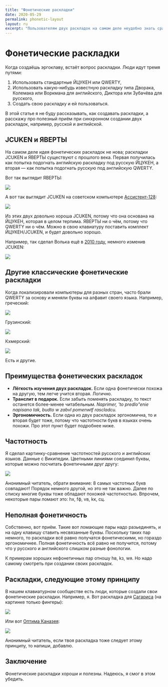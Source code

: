 ```yaml
---
title: "Фонетические раскладки"
date: 2020-05-29
permalink: phonetic-layout
layout: ru
excerpt: "Пользователям двух раскладок на самом деле неудобно знать сразу две раскладки. Рассказываю, как создавать фонетические раскладки, которые решают эту проблему."
---
```


# Фонетические раскладки

Когда создаёшь эргоклаву, встаёт вопрос раскладки. Люди идут тремя путями:

1. Использовать стандартные ЙЦУКЕН или QWERTY,
2. Использовать какую-нибудь известную раскладку типа Дворака, Колемака или Воркмана для английского, Диктора или Зубачёва для русского,
3. Создать свою раскладку и ей пользоваться.

В этой статье я не буду рассказывать, как создавать раскладки, а расскажу про полезный приём при синхронном создании двух раскладок, например, русской и английской.

## JCUKEN и ЯВЕРТЫ

На самом деле идея фонетических раскладок не нова; раскладки JCUKEN и ЯВЕРТЫ существуют с прошлого века. Первая получилась как попытка подогнать английскую раскладку под русскую ЙЦУКЕН, а вторая — как попытка подогнать русскую под английскую QWERTY.

Вот так выглядит ЯВЕРТЫ:

![](../data/img/phonetic/яверты.png)

А вот так выглядит JCUKEN на советском компьютере [Ассистент-128](https://computer-museum.ru/articles/personalnye-evm/968/):

![](../data/img/phonetic/ассистент.png)

Из этих двух довольно хороша JCUKEN, потому что она основана на ЙЦУКЕН, которая в целом терпима. ЯВЕРТЫ ни о чём, потому что QWERTY ни о чём. Можно в свою клавиатуру поставить комплект ЙЦУКЕН/JCUKEN, и будет довольно хорошо.

Например, так сделал Волька ещё в [2010 году](http://ibnteo.klava.org/keyboard/jcuken), немного изменив JCUKEN:

![](http://ibnteo.klava.org/keyboard/jcuken.png)

## Другие классические фонетические раскладки

Когда локализировали компьютеры для разных стран, часто брали QWERTY за основу и меняли буквы на алфавит своего языка. Например, греческий:

![](../data/img/phonetic/greek.png)

Грузинский:

![](../data/img/phonetic/georgian.png)

Кхмерский:

![](../data/img/phonetic/khmer.png)

Есть и другие.

## Преимущества фонетических раскладок

- **Лёгкость изучения двух раскладок.** Если одна фонетически похожа на другую, тем легче учится вторая. Логично.
- **Транслит в подарок.** Если забыть поменять раскладку, то текст останется более-менее читабельным. *Naprimer, 'to predlo"enie napisano tak, budto w zabvl pomenwtf rascladcu.*
- **Эргономичность.** Если одна из двух раскладок эргономична, то и вторая будет тоже, потому что частотности букв в языках очень похожи. Про этот пункт будет подробнее ниже.

## Частотность

Я сделал картинку-сравнение частотностей русского и английских языков. Данные с Википедии. Цветными линиями соединил буквы, которые можно посчитать фонетичными друг другу:

![](../data/img/phonetic/comparison.png)

Анонимный читатель, обрати внимание: 8 самых частотных букв совпадают! Порядок немного другой, но это не так важно. Далее по списку многие буквы тоже обладают похожей частотностью. Впрочем, некоторые пары ломают это: hх, fф, vв, kк, cц.

## Неполная фонетичность

Собственно, вот приём. Такие вот ломающие пары надо разьединять, и на одну клавишу ставить несвязанные буквы. Поскольку таких пар немного, то раскладки всё равно получатся фонетическими, но гораздо эргономичнее. Полная фонетичность всё равно не получится, потому что у русского и английского слишком разные фонологии.

К примерам хороших нефонетичных пар отношу hв, kз, wя. Но надо самому смотреть при создании своих раскладок.

## Раскладки, следующие этому принципу

В нашем клавиатурном сообществе есть люди, которые создали свои фонетические раскладки. Например, я. Вот раскладка для [Сагариса](https://kle.klava.org/#/gists/5722ae3ff22ae2ea6685f39b8f2a472f) (на картинке только фингеры):

![](../data/img/phonetic/sagaris.png)

Или вот [Оптима Каназея](http://klavogonki.ru/u/#/439088/):

![](../data/img/phonetic/optima.png)

Анонимный читатель, если твоя раскладка тоже следует этому принципу, то напиши, добавлю.

## Заключение

Фонетические раскладки хороши и полезны. Надеюсь, я смог в этом убедить.
